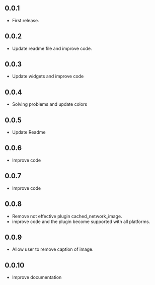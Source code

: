 ## 0.0.1

* First release.

## 0.0.2

* Update readme file and improve code.

## 0.0.3

* Update widgets and improve code

## 0.0.4

* Solving problems and update colors

## 0.0.5

* Update Readme

## 0.0.6

* Improve code

## 0.0.7

* Improve code

## 0.0.8

* Remove not effective plugin cached_network_image.
* improve code and the plugin become supported with all platforms.

## 0.0.9

* Allow user to remove caption of image.

## 0.0.10

* Improve documentation